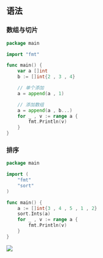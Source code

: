 <!--
 * @Description: 
 * @Version: 1.0
 * @Author: DaLao
 * @Email: dalao_li@163.com
 * @Date: 2021-01-16 17:59:34
 * @LastEditors: dalao
 * @LastEditTime: 2022-04-21 22:58:26
-->

## 语法


### 数组与切片


```go
package main

import "fmt"

func main() {
    var a []int
    b := []int{2 , 3 , 4}

    // 单个添加
    a = append(a , 1)

    // 添加数组
    a = append(a , b...)
    for _ , v := range a {
        fmt.Println(v)
    }
}
```



### 排序


```go
package main

import (
    "fmt"
    "sort"
)

func main() {
    a := []int{3 , 4 , 5 , 1 , 2}
    sort.Ints(a)
    for _ , v := range a {
        fmt.Println(v)
    }
}
```

![](https://cdn.hurra.ltd/img/20210110230203.png)

